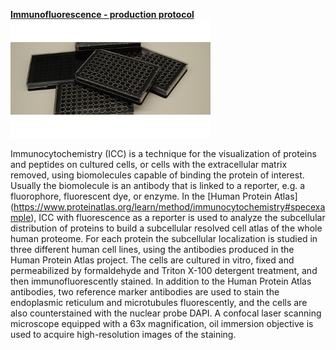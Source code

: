 [**Immunofluorescence - production protocol**](./productionSOP.pdf)
![image](./images/production.png)

Immunocytochemistry (ICC) is a technique for the visualization of proteins and peptides on cultured cells, or cells with the extracellular matrix removed, using biomolecules capable of binding the protein of interest. Usually the biomolecule is an antibody that is linked to a reporter, e.g. a fluorophore, fluorescent dye, or enzyme. In the [Human Protein Atlas] (https://www.proteinatlas.org/learn/method/immunocytochemistry#specexample), ICC with fluorescence as a reporter is used to analyze the subcellular distribution of proteins to build a subcellular resolved cell atlas of the whole human proteome. For each protein the subcellular localization is studied in three different human cell lines, using the antibodies produced in the Human Protein Atlas project. The cells are cultured in vitro, fixed and permeabilized by formaldehyde and Triton X-100 detergent treatment, and then immunofluorescently stained. In addition to the Human Protein Atlas antibodies, two reference marker antibodies are used to stain the endoplasmic reticulum and microtubules fluorescently, and the cells are also counterstained with the nuclear probe DAPI. A confocal laser scanning microscope equipped with a 63x magnification, oil immersion objective is used to acquire high-resolution images of the staining. 

